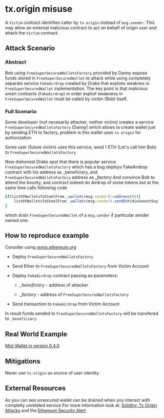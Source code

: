 # tx.origin misuse
A `Victim` contract identifies caller by `tx.origin` instead of `msg.sender`.
This may allow an external malicious contract to act on behalf of origin user and attack the `Victim` contract.

## Attack Scenario

### Abstract

Bob using `FreeSuperSecuredWalletsFactory` provided by Danny expose funds stored in `FreeSuperSecuredWallet` to attack while using completely separate service `FakeAirdrop` created by Drake that exploits weaknes in `FreeSuperSecuredWallet` inplementation. The key point 
is that malicious smart contracts (`FakeAirdrop`) in order exploit weakness in `FreeSuperSecuredWallet` must be called by victim (Bob) itself. 

### Full Scenario 
Some developer (not necesarily attacker, neither victim)  creates a service `FreeSuperSecuredWalletsFactory` (Danny) 
which allows to create wallet just by sending ETH to factory, problem is this wallet uses `tx.origin` for authorization

Some user (future victim) uses this service, send 1 ETH (Let's call him Bob) to `FreeSuperSecuredWalletsFactory`

Now dishonest Drake spot that there is popular service `FreeSuperSecuredWalletsFactory` which has a bug
deploys FakeAirdrop contract with his address as _beneficiary, and `FreeSuperSecuredWalletsFactory` address as *_factory*
And convince Bob to attend the bounty, and contract indeed do Airdrop of some tokens but at the same time calls following code

```javascript
if(listOfWalletsToSteelFrom._wallets(msg.sender)!=address(0)){
	listOfWalletsToSteelFrom._wallets(msg.sender).sendEth(dishonestGuy);
}
```

which drain `FreeSuperSecuredWallet` of a `msg.sender` if particular sender owned one. 

## How to reproduce example

Consider using [remix.ethereum.org](https://remix.ethereum.org)

- Deploy `FreeSuperSecuredWalletsFactory`
- Send Ether to `FreeSuperSecuredWalletsFactory` from Victim Account

- Deploy `FakeAirdrop` contract passing as parameters:

  - *_beneficiary*  -  address of attacker

  - *_factory* - address of  `FreeSuperSecuredWalletsFactory`

- Send transaction to `FakeAirdrop`  from Victim Account

In result funds sended to `FreeSuperSecuredWalletsFactory` will be transfered to `_beneficiary`

## Real World Example

[Mist Wallet in version 0.4.0](
https://blog.ethereum.org/2016/06/24/security-alert-smart-contract-wallets-created-in-frontier-are-vulnerable-to-phishing-attacks/)

## Mitigations
Never use `tx.origin` as source of user identity


## External Resources
As you can see unsecured wallet can be drained when you interact with completly unrelated service
For more information look at:
[Solidity: Tx Origin Attacks](https://medium.com/coinmonks/solidity-tx-origin-attacks-58211ad95514) and the [Ethereum Security Alert](https://blog.ethereum.org/2016/06/24/security-alert-smart-contract-wallets-created-in-frontier-are-vulnerable-to-phishing-attacks/).
